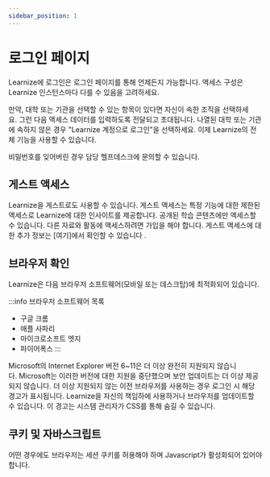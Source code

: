 ```yaml
---
sidebar_position: 1
---
```


# 로그인 페이지

Learnize에 로그인은 로그인 페이지를 통해 언제든지 가능합니다. 액세스 구성은 Learnize 인스턴스마다 다를 수 있음을 고려하세요.

만약, 대학 또는 기관을 선택할 수 있는 항목이 있다면 자신이 속한 조직을 선택하세요. 그런 다음 액세스 데이터를 입력하도록 전달되고 초대됩니다. 나열된 대학 또는 기관에 속하지 않은 경우 "Learnize 계정으로 로그인"을 선택하세요. 이제 Learnize의 전체 기능을 사용할 수 있습니다.

비밀번호를 잊어버린 경우 담당 헬프데스크에 문의할 수 있습니다.

## 게스트 액세스

Learnize을 게스트로도 사용할 수 있습니다. 게스트 액세스는 특정 기능에 대한 제한된 액세스로 Learnize에 대한 인사이트를 제공합니다. 공개된 학습 콘텐츠에만 액세스할 수 있습니다. 다른 자료와 활동에 액세스하려면 가입을 해야 합니다. 게스트 액세스에 대한 추가 정보는 [여기]에서 확인할 수 있습니다 .

## 브라우저 확인

Learnize은 다음 브라우저 소프트웨어(모바일 또는 데스크탑)에 최적화되어 있습니다.

:::info 브라우저 소프트웨어 목록
- 구글 크롬
- 애플 사파리
- 마이크로소프트 엣지
- 파이어폭스
:::

Microsoft의 Internet Explorer 버전 6~11은 더 이상 완전히 지원되지 않습니다. Microsoft는 이러한 버전에 대한 지원을 중단했으며 보안 업데이트는 더 이상 제공되지 않습니다. 더 이상 지원되지 않는 이전 브라우저를 사용하는 경우 로그인 시 해당 경고가 표시됩니다. Learnize을 자신의 책임하에 사용하거나 브라우저를 업데이트할 수 있습니다. 이 경고는 시스템 관리자가 CSS를 통해 숨길 수 있습니다.

## 쿠키 및 자바스크립트

어떤 경우에도 브라우저는 세션 쿠키를 허용해야 하며 Javascript가 활성화되어 있어야 합니다.